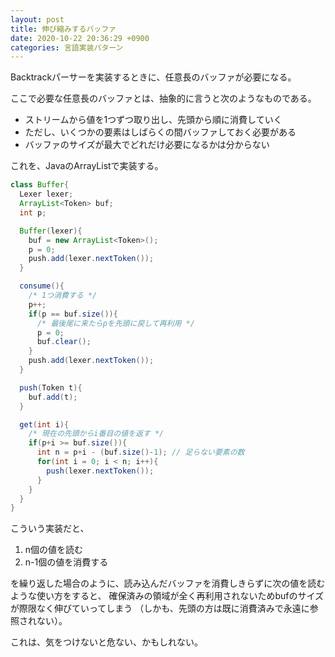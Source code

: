 ```yaml
---
layout: post
title: 伸び縮みするバッファ
date: 2020-10-22 20:36:29 +0900
categories: 言語実装パターン
---
```

Backtrackパーサーを実装するときに、任意長のバッファが必要になる。

ここで必要な任意長のバッファとは、抽象的に言うと次のようなものである。

- ストリームから値を1つずつ取り出し、先頭から順に消費していく
- ただし、いくつかの要素はしばらくの間バッファしておく必要がある
- バッファのサイズが最大でどれだけ必要になるかは分からない

これを、JavaのArrayListで実装する。

```java
class Buffer{
  Lexer lexer;
  ArrayList<Token> buf;
  int p;

  Buffer(lexer){
    buf = new ArrayList<Token>();
    p = 0;
    push.add(lexer.nextToken());
  }

  consume(){
    /* 1つ消費する */
    p++;
    if(p == buf.size()){
      /* 最後尾に来たらpを先頭に戻して再利用 */
      p = 0;
      buf.clear();
    }
    push.add(lexer.nextToken());
  }

  push(Token t){
    buf.add(t);
  }

  get(int i){
    /* 現在の先頭からi番目の値を返す */
    if(p+i >= buf.size()){
      int n = p+i - (buf.size()-1); // 足らない要素の数
      for(int i = 0; i < n; i++){
        push(lexer.nextToken());
      }
    }
  }
}
```

こういう実装だと、

1. n個の値を読む
2. n-1個の値を消費する

を繰り返した場合のように、読み込んだバッファを消費しきらずに次の値を読むような使い方をすると、
確保済みの領域が全く再利用されないためbufのサイズが際限なく伸びていってしまう
（しかも、先頭の方は既に消費済みで永遠に参照されない）。

これは、気をつけないと危ない、かもしれない。

